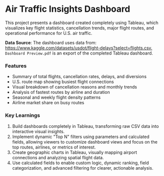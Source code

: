 # Air Traffic Insights Dashboard
This project presents a dashboard created completely using Tableau, which visualizes key flight statistics, cancellation trends, major flight routes, and operational performance for U.S. air traffic.

**Data Source**: The dashboard uses data from: https://www.kaggle.com/datasets/usdot/flight-delays?select=flights.csv.​ `Dashboard Preview.pdf` is an export of the completed Tableau dashboard.

### Features
- Summary of total flights, cancellation rates, delays, and diversions
- U.S. route map showing busiest flight connections
- Visual breakdown of cancellation reasons and monthly trends
- Analysis of fastest routes by airline and duration
- Seasonal and weekly flight density patterns
- Airline market share on busy routes

### Key Learnings
1. Build dashboards completely in Tableau, transforming raw CSV data into interactive visual insights.
2. Implement dynamic "Top N" filters using parameters and calculated fields, allowing viewers to customize dashboard views and focus on the top routes, airlines, or metrics of interest.
3. Create geographic charts in Tableau, visually mapping airport connections and analyzing spatial flight data.
4. Use calculated fields to enable custom logic, dynamic ranking, field categorization, and advanced filtering for clearer, actionable analysis.
